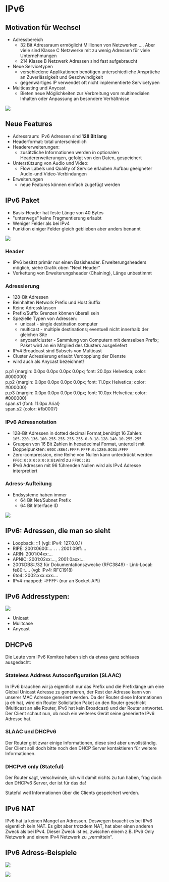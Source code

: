# IPv6

## Motivation für Wechsel

* Adressbereich
  * 32 Bit Adressraum ermöglicht Millionen von Netzwerken .... Aber viele sind Klasse C Netzwerke mit zu wenig Adressen für viele Unternehmungen
  * 214 Klasse B Netzwerk Adressen sind fast aufgebraucht
* Neue Servicetypen
  * verschiedene Applikationen benötigen unterschiedliche Ansprüche an Zuverlässigkeit und Geschwindigkeit
  * gegenwärtiges IP verwendet oft nicht implementierte Servicetypen
* Multicasting und Anycast
  * Bieten neue Möglichkeiten zur Verbreitung vom multimedialen Inhalten oder Anpassung an besondere Verhältnisse

![](../../.gitbook/assets/image%20%2848%29.png)

  


## Neue Features

* Adressraum: IPv6 Adressen sind **128 Bit lang**
* Headerformat: total unterschiedlich
* Headererweiterungen:
  * zusätzliche Informationen werden in optionalen Headererweiterungen, gefolgt von den Daten, gespeichert
* Unterstützung von Audio und Video:
  * Flow Labels und Quality of Service erlauben Aufbau geeigneter Audio-und Video-Verbindungen
* Erweiterungen
  * neue Features können einfach zugefügt werden

## IPv6 Paket

* Basis-Header hat feste Länge von 40 Bytes
* "unterwegs" keine Fragmentierung erlaubt
* Weniger Felder als bei IPv4
* Funktion einiger Felder gleich geblieben aber anders benannt

![](../../.gitbook/assets/image%20%2882%29.png)

### Header

* IPv6 besitzt primär nur einen Basisheader. Erweiterungsheaders möglich, siehe Grafik oben "Next Header"
* Verkettung von Erweiterungsheader \(Chaining\), Länge unbestimmt

### Adressierung

* 128-Bit Adressen
* Beinhalten Network Prefix und Host Suffix
* Keine Adressklassen
* Prefix/Suffix Grenzen können überall sein
* Spezielle Typen von Adressen:
  * unicast - single destination computer
  * multicast - multiple destinations; eventuell nicht innerhalb der gleichen Site
  * anycast/cluster - Sammlung von Computern mit demselben Prefix; Paket wird an ein Mitglied des Clusters ausgeliefert
* IPv4 Broadcast sind Subsets von Multicast
* Cluster Adressierung erlaubt Verdopplung der Dienste
* wird auch als Anycast bezeichnet!

  
p.p1 {margin: 0.0px 0.0px 0.0px 0.0px; font: 20.0px Helvetica; color: \#000000}  
p.p2 {margin: 0.0px 0.0px 0.0px 0.0px; font: 11.0px Helvetica; color: \#000000}  
p.p3 {margin: 0.0px 0.0px 0.0px 0.0px; font: 10.0px Helvetica; color: \#000000}  
span.s1 {font: 11.0px Arial}  
span.s2 {color: \#fb0007}  


### IPv6 Adressnotation

* 128-Bit Adressen in dotted decimal Format;benötigt 16 Zahlen: `105.220.136.100.255.255.255.255.0.0.18.128.140.10.255.255`
* Gruppen von 16 Bit Zahlen in hexadecimal Format, unterteilt mit Doppelpunkten: `69DC:8864:FFFF:FFFF:0:1280:8C0A:FFFF`
* Zero-compression, eine Reihe von Nullen kann unterdrückt werden  `FF0C:0:0:0:0:0:0:B1`wird zu `FF0C::B1`
* IPv6 Adressen mit 96 führenden Nullen wird als IPv4 Adresse interpretiert

### Adress-Aufteilung

* Endsysteme haben immer
  * 64 Bit Net/Subnet Prefix
  * 64 Bit Interface ID

![](../../.gitbook/assets/image%20%283%29.png)

## IPv6: Adressen, die man so sieht

* Loopback: ::1 \(vgl: IPv4: 127.0.0.1\)
* RIPE: 2001:0600:... . . . 2001:09ff:...
* ARIN: 2001:04xx:...
* APNIC: 2001:02xx:..., 2001:0axx:...
* 2001:DB8::/32 für Dokumentationszwecke \(RFC3849\) - Link-Local: fe80::.... \(vgl: IPv4: RFC1918\)
* 6to4: 2002:xxx:xxx:...
* IPv4-mapped: ::FFFF: \(nur an Socket-API\)

## IPv6 Addresstypen:

![](../../.gitbook/assets/image%20%2847%29.png)



* Unicast
* Mulitcase
* Anycast

## DHCPv6

Die Leute vom IPv6 Komitee haben sich da etwas ganz schlaues ausgedacht:

### Stateless Address Autoconfiguration \(SLAAC\) 

In IPv6 brauchen wir ja eigentlich nur das Prefix und die Prefixlänge um eine Global Unicast Adresse zu generieren, der Rest der Adresse kann von unserer MAC Adresse generiert werden. Da der Router diese Informationen ja eh hat, wird ein Router Solicitation Paket an den Router geschickt \(Multicast an alle Router, IPv6 hat kein Broadcast\) und der Router antwortet. Der Client schaut nun, ob noch ein weiteres Gerät seine generierte IPv6 Adresse hat. 

### SLAAC und DHCPv6 

Der Router gibt zwar einige Informationen, diese sind aber unvollständig. Der Client soll doch bitte noch den DHCP Server kontaktieren für weitere Informationen. 

### DHCPv6 only \(Stateful\) 

Der Router sagt, verschwinde, ich will damit nichts zu tun haben, frag doch den DHCPv6 Server, der ist für das da!   
  
Stateful weil Informationen über die Clients gespeichert werden.

## IPv6 NAT 

IPv6 hat ja keinen Mangel an Adressen. Deswegen braucht es bei IPv6 eigentlich kein NAT. Es gibt aber trotzdem NAT, hat aber einen anderen Zweck als bei IPv4. Dieser Zweck ist es, zwischen einem z.B. IPv6 Only Netzwerk und einem IPv4 Netzwerk zu „vermitteln“.





## IPv6 Adress-Beispiele

![](../../.gitbook/assets/image%20%2826%29.png)



![](../../.gitbook/assets/image%20%2830%29.png)









